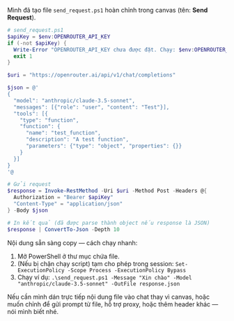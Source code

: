 Mình đã tạo file `send_request.ps1` hoàn chỉnh trong canvas (tên: **Send Request**).
```powershell
# send_request.ps1
$apiKey = $env:OPENROUTER_API_KEY
if (-not $apiKey) {
  Write-Error "OPENROUTER_API_KEY chưa được đặt. Chạy: $env:OPENROUTER_API_KEY='your_key' hoặc dùng [Environment]::SetEnvironmentVariable(...)"
  exit 1
}

$uri = "https://openrouter.ai/api/v1/chat/completions"

$json = @'
{
  "model": "anthropic/claude-3.5-sonnet",
  "messages": [{"role": "user", "content": "Test"}],
  "tools": [{
    "type": "function",
    "function": {
      "name": "test_function",
      "description": "A test function",
      "parameters": {"type": "object", "properties": {}}
    }
  }]
}
'@

# Gửi request
$response = Invoke-RestMethod -Uri $uri -Method Post -Headers @{
  Authorization = "Bearer $apiKey"
  "Content-Type" = "application/json"
} -Body $json

# In kết quả (đã được parse thành object nếu response là JSON)
$response | ConvertTo-Json -Depth 10

```
Nội dung sẵn sàng copy — cách chạy nhanh:

1. Mở PowerShell ở thư mục chứa file.
2. (Nếu bị chặn chạy script) tạm cho phép trong session:
   `Set-ExecutionPolicy -Scope Process -ExecutionPolicy Bypass`
3. Chạy ví dụ:
   `.\send_request.ps1 -Message "Xin chào" -Model "anthropic/claude-3.5-sonnet" -OutFile response.json`

Nếu cần mình dán trực tiếp nội dung file vào chat thay vì canvas, hoặc muốn chỉnh để gửi prompt từ file, hỗ trợ proxy, hoặc thêm header khác — nói mình biết nhé.
